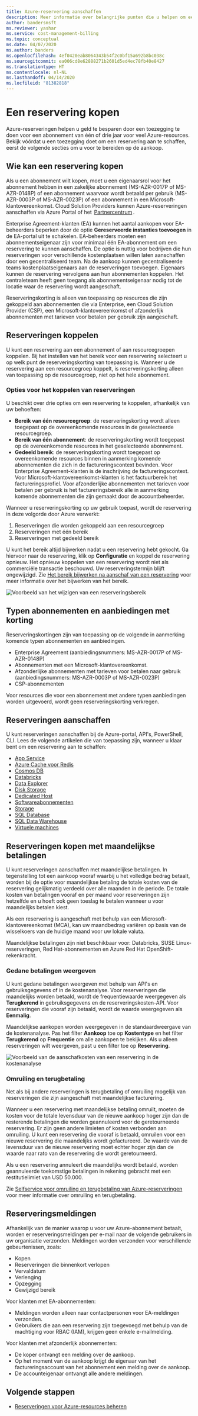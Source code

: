 ```yaml
---
title: Azure-reservering aanschaffen
description: Meer informatie over belangrijke punten die u helpen om een Azure-reservering te kopen.
author: bandersmsft
ms.reviewer: yashar
ms.service: cost-management-billing
ms.topic: conceptual
ms.date: 04/07/2020
ms.author: banders
ms.openlocfilehash: 4ef0420eab8064343b54f2c0bf15a692b8bc038c
ms.sourcegitcommit: ea006cd8e62888271b2601d5ed4ec78fb40e8427
ms.translationtype: HT
ms.contentlocale: nl-NL
ms.lasthandoff: 04/14/2020
ms.locfileid: "81382818"
---
```

# <a name="buy-a-reservation"></a>Een reservering kopen

Azure-reserveringen helpen u geld te besparen door een toezegging te doen voor een abonnement van één of drie jaar voor veel Azure-resources. Bekijk vóórdat u een toezegging doet om een reservering aan te schaffen, eerst de volgende secties om u voor te bereiden op de aankoop.

## <a name="who-can-buy-a-reservation"></a>Wie kan een reservering kopen

Als u een abonnement wilt kopen, moet u een eigenaarsrol voor het abonnement hebben in een zakelijke abonnement (MS-AZR-0017P of MS-AZR-0148P) of een abonnement waarvoor wordt betaald per gebruik (MS-AZR-0003P of MS-AZR-0023P) of een abonnement in een Microsoft-klantovereenkomst. Cloud Solution Providers kunnen Azure-reserveringen aanschaffen via Azure Portal of het  [Partnercentrum](/partner-center/azure-reservations) .

Enterprise Agreement-klanten (EA) kunnen het aantal aankopen voor EA-beheerders beperken door de optie **Gereserveerde instanties toevoegen** in de EA-portal uit te schakelen. EA-beheerders moeten een abonnementseigenaar zijn voor minimaal één EA-abonnement om een reservering te kunnen aanschaffen. De optie is nuttig voor bedrijven die hun reserveringen voor verschillende kostenplaatsen willen laten aanschaffen door een gecentraliseerd team. Na de aankoop kunnen gecentraliseerde teams kostenplaatseigenaars aan de reserveringen toevoegen. Eigenaars kunnen de reservering vervolgens aan hun abonnementen koppelen. Het centraleteam heeft geen toegang als abonnementseigenaar nodig tot de locatie waar de reservering wordt aangeschaft.

Reserveringskorting is alleen van toepassing op resources die zijn gekoppeld aan abonnementen die via Enterprise, een Cloud Solution Provider (CSP), een Microsoft-klantovereenkomst of afzonderlijk abonnementen met tarieven voor betalen per gebruik zijn aangeschaft.

## <a name="scope-reservations"></a>Reserveringen koppelen

U kunt een reservering aan een abonnement of aan resourcegroepen koppelen. Bij het instellen van het bereik voor een reservering selecteert u op welk punt de reserveringskorting van toepassing is. Wanneer u de reservering aan een resourcegroep koppelt, is reserveringskorting alleen van toepassing op de resourcegroep, niet op het hele abonnement.

### <a name="reservation-scoping-options"></a>Opties voor het koppelen van reserveringen

U beschikt over drie opties om een reservering te koppelen, afhankelijk van uw behoeften:

- **Bereik van één resourcegroep**: de reserveringskorting wordt alleen toegepast op de overeenkomende resources in de geselecteerde resourcegroep.
- **Bereik van één abonnement**: de reserveringskorting wordt toegepast op de overeenkomende resources in het geselecteerde abonnement.
- **Gedeeld bereik**: de reserveringskorting wordt toegepast op overeenkomende resources binnen in aanmerking komende abonnementen die zich in de factureringscontext bevinden. Voor Enterprise Agreement-klanten is de inschrijving de factureringscontext. Voor Microsoft-klantovereenkomst-klanten is het factuurbereik het factureringsprofiel. Voor afzonderlijke abonnementen met tarieven voor betalen per gebruik is het factureringsbereik alle in aanmerking komende abonnementen die zijn gemaakt door de accountbeheerder.

Wanneer u reserveringskorting op uw gebruik toepast, wordt de reservering in deze volgorde door Azure verwerkt:

1. Reserveringen die worden gekoppeld aan een resourcegroep
2. Reserveringen met één bereik
3. Reserveringen met gedeeld bereik

U kunt het bereik altijd bijwerken nadat u een reservering hebt gekocht. Ga hiervoor naar de reservering, klik op **Configuratie** en koppel de reservering opnieuw. Het opnieuw koppelen van een reservering wordt niet als commerciële transactie beschouwd. Uw reserveringstermijn blijft ongewijzigd. Zie [Het bereik bijwerken na aanschaf van een reservering](manage-reserved-vm-instance.md#change-the-reservation-scope) voor meer informatie over het bijwerken van het bereik.

![Voorbeeld van het wijzigen van een reserveringsbereik](./media/prepare-buy-reservation/rescope-reservation-resource-group.png)

## <a name="discounted-subscription-and-offer-types"></a>Typen abonnementen en aanbiedingen met korting

Reserveringskortingen zijn van toepassing op de volgende in aanmerking komende typen abonnementen en aanbiedingen.

- Enterprise Agreement (aanbiedingsnummers: MS-AZR-0017P of MS-AZR-0148P)
- Abonnementen met een Microsoft-klantovereenkomst.
- Afzonderlijke abonnementen met tarieven voor betalen naar gebruik (aanbiedingsnummers: MS-AZR-0003P of MS-AZR-0023P)
- CSP-abonnementen

Voor resources die voor een abonnement met andere typen aanbiedingen worden uitgevoerd, wordt geen reserveringskorting verkregen.

## <a name="purchase-reservations"></a>Reserveringen aanschaffen

U kunt reserveringen aanschaffen bij de Azure-portal, API's, PowerShell, CLI. Lees de volgende artikelen die van toepassing zijn, wanneer u klaar bent om een reservering aan te schaffen:

- [App Service](prepay-app-service-isolated-stamp.md)
- [Azure Cache voor Redis](../../azure-cache-for-redis/cache-reserved-pricing.md)
- [Cosmos DB](../../cosmos-db/cosmos-db-reserved-capacity.md)
- [Databricks](prepay-databricks-reserved-capacity.md)
- [Data Explorer](/azure/data-explorer/pricing-reserved-capacity)
- [Disk Storage](../../virtual-machines/linux/disks-reserved-capacity.md)
- [Dedicated Host](../../virtual-machines/prepay-dedicated-hosts-reserved-instances.md)
- [Softwareabonnementen](../../virtual-machines/linux/prepay-suse-software-charges.md)
- [Storage](../../storage/blobs/storage-blob-reserved-capacity.md)
- [SQL Database](../../sql-database/sql-database-reserved-capacity.md)
- [SQL Data Warehouse](prepay-sql-data-warehouse-charges.md)
- [Virtuele machines](../../virtual-machines/windows/prepay-reserved-vm-instances.md)

## <a name="buy-reservations-with-monthly-payments"></a>Reserveringen kopen met maandelijkse betalingen

U kunt reserveringen aanschaffen met maandelijkse betalingen. In tegenstelling tot een aankoop vooraf waarbij u het volledige bedrag betaalt, worden bij de optie voor maandelijkse betaling de totale kosten van de reservering gelijkmatig verdeeld over alle maanden in de periode. De totale kosten van betalingen vooraf en per maand voor reserveringen zijn hetzelfde en u hoeft ook geen toeslag te betalen wanneer u voor maandelijks betalen kiest.

Als een reservering is aangeschaft met behulp van een Microsoft-klantovereenkomst (MCA), kan uw maandbedrag variëren op basis van de wisselkoers van de huidige maand voor uw lokale valuta.

Maandelijkse betalingen zijn niet beschikbaar voor: Databricks, SUSE Linux-reserveringen, Red Hat-abonnementen en Azure Red Hat OpenShift-rekenkracht.

### <a name="view-payments-made"></a>Gedane betalingen weergeven

U kunt gedane betalingen weergeven met behulp van API's en gebruiksgegevens of in de kostenanalyse. Voor reserveringen die maandelijks worden betaald, wordt de frequentiewaarde weergegeven als **Terugkerend** in gebruiksgegevens en de reserveringskosten-API. Voor reserveringen die vooraf zijn betaald, wordt de waarde weergegeven als **Eenmalig**.

Maandelijkse aankopen worden weergegeven in de standaardweergave van de kostenanalyse. Pas het filter **Aankoop** toe op **Kostentype** en het filter **Terugkerend** op **Frequentie** om alle aankopen te bekijken. Als u alleen reserveringen wilt weergeven, past u een filter toe op **Reservering**.

![Voorbeeld van de aanschafkosten van een reservering in de kostenanalyse](./media/prepare-buy-reservation/cost-analysis.png)

### <a name="exchange-and-refunds"></a>Omruiling en terugbetaling

Net als bij andere reserveringen is terugbetaling of omruiling mogelijk van reserveringen die zijn aangeschaft met maandelijkse facturering. 

Wanneer u een reservering met maandelijkse betaling omruilt, moeten de kosten voor de totale levensduur van de nieuwe aankoop hoger zijn dan de resterende betalingen die worden geannuleerd voor de geretourneerde reservering. Er zijn geen andere limieten of kosten verbonden aan omruiling. U kunt een reservering die vooraf is betaald, omruilen voor een nieuwe reservering die maandelijks wordt gefactureerd. De waarde van de levensduur van de nieuwe reservering moet echter hoger zijn dan de waarde naar rato van de reservering die wordt geretourneerd.

Als u een reservering annuleert die maandelijks wordt betaald, worden geannuleerde toekomstige betalingen in rekening gebracht met een restitutielimiet van USD 50.000.

Zie [Selfservice voor omruiling en terugbetaling van Azure-reserveringen](exchange-and-refund-azure-reservations.md) voor meer informatie over omruiling en terugbetaling.

## <a name="reservation-notifications"></a>Reserveringsmeldingen

Afhankelijk van de manier waarop u voor uw Azure-abonnement betaalt, worden er reserveringsmeldingen per e-mail naar de volgende gebruikers in uw organisatie verzonden. Meldingen worden verzonden voor verschillende gebeurtenissen, zoals: 

- Kopen
- Reserveringen die binnenkort verlopen
- Vervaldatum
- Verlenging
- Opzegging
- Gewijzigd bereik

Voor klanten met EA-abonnementen:

- Meldingen worden alleen naar contactpersonen voor EA-meldingen verzonden.
- Gebruikers die aan een reservering zijn toegevoegd met behulp van de machtiging voor RBAC (IAM), krijgen geen enkele e-mailmelding.

Voor klanten met afzonderlijk abonnementen:

- De koper ontvangt een melding over de aankoop.
- Op het moment van de aankoop krijgt de eigenaar van het factureringsaccount van het abonnement een melding over de aankoop.
- De accounteigenaar ontvangt alle andere meldingen.

## <a name="next-steps"></a>Volgende stappen

- [Reserveringen voor Azure-resources beheren](manage-reserved-vm-instance.md)
